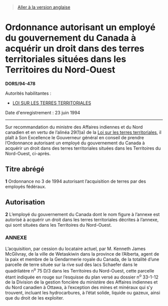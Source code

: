 > [Aller à la version anglaise](/en/Regulations/Statutory%20Orders%20and%20Regulations/94/478.md)

# Ordonnance autorisant un employé du gouvernement du Canada à acquérir un droit dans des terres territoriales situées dans les Territoires du Nord-Ouest

**DORS/94-478**

Autorités habilitantes : 
- [LOI SUR LES TERRES TERRITORIALES](/fr/Lois/Lois%20révisées%20du%20Canada/T/T-7.md)

Date d'enregistrement : 23 juin 1994

----------

Sur recommandation du ministre des Affaires indiennes et du Nord canadien et en vertu de l’alinéa 29(1)a) de la [Loi sur les terres territoriales](/fr/Lois/Lois%20révisées%20du%20Canada/T/T-7.md), il plaît à Son Excellence le Gouverneur général en conseil de prendre l’Ordonnance autorisant un employé du gouvernement du Canada à acquérir un droit dans des terres territoriales situées dans les Territoires du Nord-Ouest, ci-après.




## Titre abrégé


**1** Ordonnance no 3 de 1994 autorisant l’acquisition de terres par des employés fédéraux.




## Autorisation


**2** L’employé du gouvernement du Canada dont le nom figure à l’annexe est autorisé à acquérir un droit dans les terres territoriales décrites à l’annexe, qui sont situées dans les Territoires du Nord-Ouest.




### **ANNEXE** 
L’acquisition, par cession du locataire actuel, par M. Kenneth James McGilvray, de la ville de Wetaskiwin dans la province de l’Alberta, agent de la paix et membre de la Gendarmerie royale du Canada, de la totalité d’une parcelle de terre située sur la rive sud des lacs Schaefer dans le quadrilatère n<sup>o</sup> 75 D/3 dans les Territoires du Nord-Ouest, cette parcelle étant indiquée en rouge sur l’esquisse du plan versé au dossier n<sup>o</sup> 33-1-12 de la Division de la gestion foncière du ministère des Affaires indiennes et du Nord canadien à Ottawa, à l’exception des mines et minéraux qui s’y trouvent, incluant les hydrocarbures, à l’état solide, liquide ou gazeux, ainsi que du droit de les exploiter.



